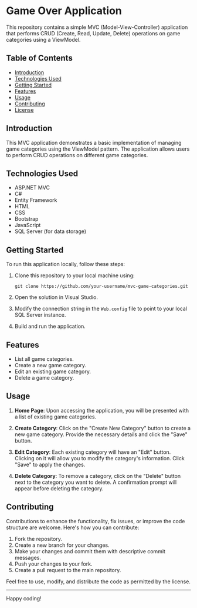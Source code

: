 #  Game Over Application

This repository contains a simple MVC (Model-View-Controller) application that performs CRUD (Create, Read, Update, Delete) operations on game categories using a ViewModel.

## Table of Contents

- [Introduction](#introduction)
- [Technologies Used](#technologies-used)
- [Getting Started](#getting-started)
- [Features](#features)
- [Usage](#usage)
- [Contributing](#contributing)
- [License](#license)

## Introduction

This MVC application demonstrates a basic implementation of managing game categories using the ViewModel pattern. The application allows users to perform CRUD operations on different game categories.

## Technologies Used

- ASP.NET MVC
- C#
- Entity Framework
- HTML
- CSS
- Bootstrap
- JavaScript
- SQL Server (for data storage)

## Getting Started

To run this application locally, follow these steps:

1. Clone this repository to your local machine using:
   ```
   git clone https://github.com/your-username/mvc-game-categories.git
   ```

2. Open the solution in Visual Studio.

3. Modify the connection string in the `Web.config` file to point to your local SQL Server instance.

4. Build and run the application.

## Features

- List all game categories.
- Create a new game category.
- Edit an existing game category.
- Delete a game category.

## Usage

1. **Home Page**: Upon accessing the application, you will be presented with a list of existing game categories.

2. **Create Category**: Click on the "Create New Category" button to create a new game category. Provide the necessary details and click the "Save" button.

3. **Edit Category**: Each existing category will have an "Edit" button. Clicking on it will allow you to modify the category's information. Click "Save" to apply the changes.

4. **Delete Category**: To remove a category, click on the "Delete" button next to the category you want to delete. A confirmation prompt will appear before deleting the category.

## Contributing

Contributions to enhance the functionality, fix issues, or improve the code structure are welcome. Here's how you can contribute:

1. Fork the repository.
2. Create a new branch for your changes.
3. Make your changes and commit them with descriptive commit messages.
4. Push your changes to your fork.
5. Create a pull request to the main repository.


Feel free to use, modify, and distribute the code as permitted by the license.

---

Happy coding!
